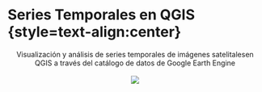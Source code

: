   # Series Temporales en QGIS {style=text-align:center}
<p align="center">
  Visualización y análisis de series temporales de imágenes satelitalesen QGIS a través del catálogo de datos de Google Earth Engine
  <br><br>
  <img src="https://user-images.githubusercontent.com/80126056/114627167-6fc42200-9c7a-11eb-9da2-d1997bfca4b6.png">
</p>
